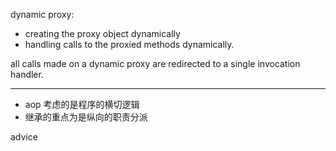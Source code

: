 dynamic proxy: 
- creating the proxy object dynamically
- handling calls to the proxied methods dynamically.

all calls made on a dynamic proxy are redirected to a single
invocation handler.


---

- aop 考虑的是程序的横切逻辑
- 继承的重点为是纵向的职责分派

advice 
